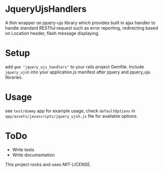 # JqueryUjsHandlers

A thin wrapper on jquery-ujs library which provides built in ajax handler to handle standard RESTful request such as error reporting, redirecting based on Location header, flash message displaying.

# Setup

add `gem "jquery_ujs_handlers"` to your rails project Gemfile. Include `jquery_ujsh` into your application.js manifest after jquery and jquery_ujs libraries.

# Usage

see `test/dummy` app for example usage, check `defaultOptions` in `app/assets/javascripts/jquery_ujsh.js` file for available options.

# ToDo

- Write tests
- Write documentation

This project rocks and uses MIT-LICENSE.
